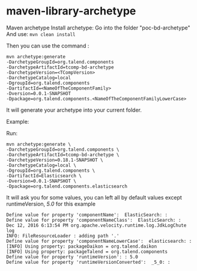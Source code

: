 maven-library-archetype
=================

Maven archetype 
Install archetype: 
Go into the folder "poc-bd-archetype"
And use: ```mvn clean install```

Then you can use the command :
```
mvn archetype:generate 
-DarchetypeGroupId=org.talend.components 
-DarchetypeArtifactId=tcomp-bd-archetype 
-DarchetypeVersion=<TCompVersion> 
-DarchetypeCatalog=local 
-DgroupId=org.talend.components 
-DartifactId=<NameOfTheComponentFamily> 
-Dversion=0.0.1-SNAPSHOT
-Dpackage=org.talend.components.<NameOfTheComponentFamilyLowerCase>
```
It will generate your archetype into your current folder.

Example:

Run:
```
mvn archetype:generate \
-DarchetypeGroupId=org.talend.components \
-DarchetypeArtifactId=tcomp-bd-archetype \
-DarchetypeVersion=0.18.1-SNAPSHOT \
-DarchetypeCatalog=local \
-DgroupId=org.talend.components \
-DartifactId=Elasticsearch \
-Dversion=0.0.1-SNAPSHOT \
-Dpackage=org.talend.components.elasticsearch
```
It will ask you for some values, you can left all by default values except runtimeVersion,
*5.0* for this example
```
Define value for property 'componentName':  ElasticSearch: : 
Define value for property 'componentNameClass':  ElasticSearch: : 
Dec 12, 2016 6:13:54 PM org.apache.velocity.runtime.log.JdkLogChute log
INFO: FileResourceLoader : adding path '.'
Define value for property 'componentNameLowerCase':  elasticsearch: : 
[INFO] Using property: packageDaikon = org.talend.daikon
[INFO] Using property: packageTalend = org.talend.components
Define value for property 'runtimeVersion': : 5.0
Define value for property 'runtimeVersionConverted':  _5_0: : 
```
